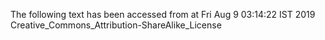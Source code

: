 The following text has been accessed from at Fri Aug 9 03:14:22 IST 2019
Creative_Commons_Attribution-ShareAlike_License
